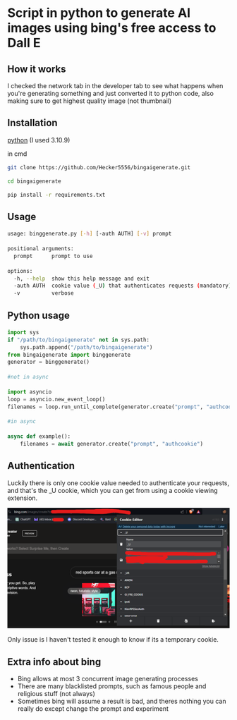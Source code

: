 # Script in python to generate AI images using bing's free access to Dall E

## How it works
I checked the network tab in the developer tab to see what happens when you're generating something and just converted it to python code, also making sure to get highest quality image (not thumbnail)

## Installation
[python](https://www.python.org/downloads/) (I used 3.10.9)


in cmd

```bash
git clone https://github.com/Hecker5556/bingaigenerate.git
```
```bash
cd bingaigenerate
```
```bash
pip install -r requirements.txt
```

## Usage

```bash
usage: binggenerate.py [-h] [-auth AUTH] [-v] prompt

positional arguments:
  prompt      prompt to use

options:
  -h, --help  show this help message and exit
  -auth AUTH  cookie value (_U) that authenticates requests (mandatory)
  -v          verbose
```
## Python usage

```python
import sys
if "/path/to/bingaigenerate" not in sys.path:
    sys.path.append("/path/to/bingaigenerate")
from bingaigenerate import binggenerate
generator = binggenerate()

#not in async

import asyncio
loop = asyncio.new_event_loop()
filenames = loop.run_until_complete(generator.create("prompt", "authcookie"))

#in async

async def example():
    filenames = await generator.create("prompt", "authcookie")
```

## Authentication

Luckily there is only one cookie value needed to authenticate your requests, and that's the _U cookie, which you can get from using a cookie viewing extension.

![example](image.png)

Only issue is I haven't tested it enough to know if its a temporary cookie.

## Extra info about bing

- Bing allows at most 3 concurrent image generating processes
- There are many blacklisted prompts, such as famous people and religious stuff (not always)
- Sometimes bing will assume a result is bad, and theres nothing you can really do except change the prompt and experiment